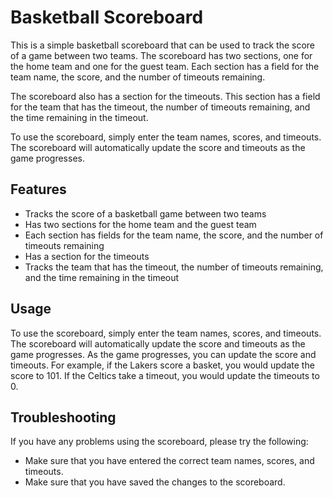 # Basketball Scoreboard

This is a simple basketball scoreboard that can be used to track the score of a game between two teams. The scoreboard has two sections, one for the home team and one for the guest team. Each section has a field for the team name, the score, and the number of timeouts remaining.

The scoreboard also has a section for the timeouts. This section has a field for the team that has the timeout, the number of timeouts remaining, and the time remaining in the timeout.

To use the scoreboard, simply enter the team names, scores, and timeouts. The scoreboard will automatically update the score and timeouts as the game progresses.

## Features

- Tracks the score of a basketball game between two teams
- Has two sections for the home team and the guest team
- Each section has fields for the team name, the score, and the number of timeouts remaining
- Has a section for the timeouts
- Tracks the team that has the timeout, the number of timeouts remaining, and the time remaining in the timeout

## Usage

To use the scoreboard, simply enter the team names, scores, and timeouts. The scoreboard will automatically update the score and timeouts as the game progresses.
As the game progresses, you can update the score and timeouts. For example, if the Lakers score a basket, you would update the score to 101. If the Celtics take a timeout, you would update the timeouts to 0.

## Troubleshooting

If you have any problems using the scoreboard, please try the following:

- Make sure that you have entered the correct team names, scores, and timeouts.
- Make sure that you have saved the changes to the scoreboard.
